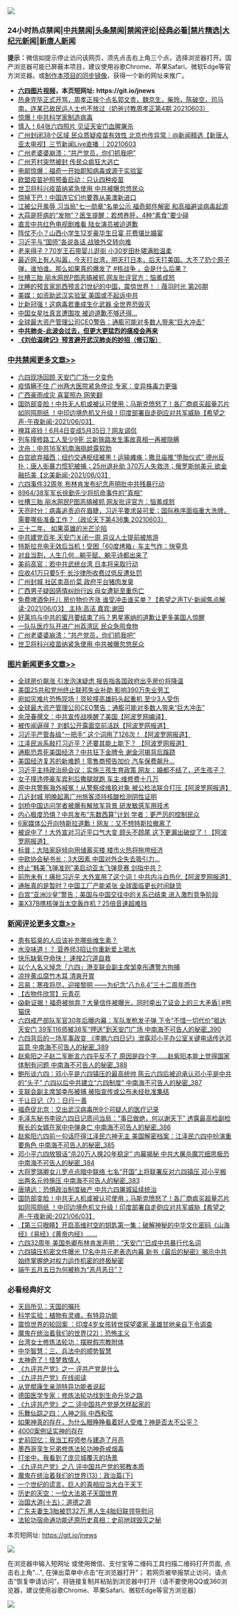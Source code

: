 ![](https://raw.githubusercontent.com/fqnews/bnews/master/64photo/fqnews-qr.jpg)

<div id="tt">
<h3>24小时热点禁闻|<a href="#%E4%B8%AD%E5%85%B1%E7%A6%81%E9%97%BB%E6%9B%B4%E5%A4%9A%E6%96%87%E7%AB%A0">中共禁闻</a>|<a href="#%E5%9B%BE%E7%89%87%E6%96%B0%E9%97%BB%E6%9B%B4%E5%A4%9A%E6%96%87%E7%AB%A0">头条禁闻</a>|<a href="#%E6%96%B0%E9%97%BB%E8%AF%84%E8%AE%BA%E6%9B%B4%E5%A4%9A%E6%96%87%E7%AB%A0">禁闻评论|<a href="#%E5%BF%85%E7%9C%8B%E7%BB%8F%E5%85%B8%E5%A5%BD%E6%96%87">经典必看|<a href="/video.md#%E7%A6%81%E7%89%87%E7%B2%BE%E9%80%89">禁片精选</a>|<a href="https://github.com/fqnews/djy/blob/master/gb/nf1351518.md#1">大纪元新闻</a>|<a href="https://github.com/fqnews/ntdtv/blob/master/gb/prog204.md#1">新唐人新闻</a></h3>
<div><b>提示：</b>微信如提示停止访问该网页，须先点击右上角三个点，选择浏览器打开。国产浏览器可能已屏蔽本项目，建议使用谷歌Chrome、苹果Safari、微软Edge等官方浏览器。或<a href="https://github.com/fqnews/bnews/blob/master/%E5%88%B6%E4%BD%9Cgit%E7%A6%81%E9%97%BB%E9%95%9C%E5%83%8F.md">制作本项目的同步镜像</a>，获得一个新的网址来推广。</div>
<ul>
<li><b><a href="http://d1.bdrive.tk/64.mp4" target="_blank">六四图片视频</a>，本页短网址: https://git.io/jnews</b></li>
<li><a href="/bannedvideo/20210603/1559416.md">热身完毕正式开骂，周孝正挨个点名郭文贵，魏京生，柴玲，陈破空，司马南，连某已故民运人士也不放过（奶爸讨教周孝正第4期 20210603）</a></li>
<li><a href="/bannedvideo/20210603/1559484.md">惊爆！中共科学家制造病毒</a></li>
<li><a href="/lifebaike/20210604/1559760.md">慎入！64张六四照片 见证天安门血腥屠杀</a></li>
<li><a href="/bannedvideo/20210603/1559408.md">广州封闭38个区域 民众质疑疫苗有效性 北京也传异常｜@新闻精选【新唐人亚太电视】三节新闻Live直播 ｜20210603</a></li>
<li><a href="/cbnews/20210604/1559695.md">广州老婆婆崩溃：“共产党员，你们抓我吧”</a></li>
<li><a href="/cnnews/20210604/1559898.md">广州芳村突然被封 传民众疯狂大逃亡</a></li>
<li><a href="/cnnews/20210603/1559498.md">电邮惊爆：福奇一开始即知病毒或源于实验室</a></li>
<li><a href="/comments/20210604/1559618.md">欧盟疫苗护照预备启动：只认四种疫苗</a></li>
<li><a href="/cbnews/20210604/1559694.md">世卫将科兴疫苗纳紧急使用 中共被曝忽悠民众</a></li>
<li><a href="/finance/20210604/1559730.md">惊掉下巴！中国连它们也要靠从美澳新进口</a></li>
<li><a href="/cbnews/20210603/1559472.md">江被公开羞辱 习当局“七一勋章”名单公示 福奇邮件解密 和高福避谈病毒起源</a></li>
<li><a href="/health/20210604/1559720.md">大蒜是肝病的“发物”？医生提醒：若想养肝，4种“素食”要少碰</a></li>
<li><a href="/cbnews/20210603/1559396.md">直言中共红色电视剧难看 陆女演员被迫道歉</a></li>
<li><a href="/cbnews/20210603/1559397.md">阵仗不小？山西小学生12岁豪华生日宴 花费堪比婚宴</a></li>
<li><a href="/cbnews/20210604/1559671.md">习近平与“国师”各说各话 战狼外交转向难</a></li>
<li><a href="/yule/20210604/1559774.md">老来得子？70岁王石带婴儿逛街 小30岁田朴珺满脸温柔</a></li>
<li><a href="/bannedvideo/20210603/1559431.md">最近网上有人叫嚣，今天打台湾，明天打日本，后天打美国。大不了扔个原子弹，谁怕谁。那么如果真的爆发了 #核战争 ，会是什么后果？</a></li>
<li><a href="/cbnews/20210604/1559929.md">吐槽三胎 丽水网民P图恶搞被抓 网友批评官方：恼羞成怒</a></li>
<li><a href="/bannedvideo/20210603/1559537.md">沈睡的预言家凯西预言21世纪的中国，震惊世界！｜薇羽时光 第26期</a></li>
<li><a href="/cnnews/20210603/1559497.md">美媒：如资助武汉实验室 美国或不起诉中共</a></li>
<li><a href="/cnnews/20210604/1559721.md">比新冠强！这病毒若重成生化武器 全世界恐毁灭</a></li>
<li><a href="/cnnews/20210603/1559543.md">中国女星吐真言遭围攻 被迫道歉不够还得…</a></li>
<li><a href="/topimagenews/20210604/1559624.md">全球最大资产管理公司CEO警告：通膨可能对多数人带来“巨大冲击”</a></li>
<li><b><a href="/comments/20200211/1275071.md" target="_blank">中共肺炎-此波会过去，但更大更猛烈的瘟疫会再来</a></b></li>
<li><b><a href="/comments/20200207/1272816.md" target="_blank">《刘伯温碑记》预言避开武汉肺炎的妙招（修订版）</a></b></li>
</ul>
</div>

<div class="catlist">
<h3><a href="/cbnews/" target="_blank">中共禁闻</a><span><a href="/cbnews/" target="_blank" rel="nofollow">更多文章>></a></span></h3>
<ul>
<li><a href="/cbnews/20210604/1560072.md" target="_blank">六四现场回顾 天安门广场一夕变色</a></li>
<li><a href="/cbnews/20210604/1560041.md" target="_blank">疫情瞒不住 广州两大医院紧急停诊 专家：变异株毒力更强</a></li>
<li><a href="/cbnews/20210604/1560031.md" target="_blank">广西豪雨成灾 喜宴照办 网笑翻</a></li>
<li><a href="/comments/20210604/1560022.md" target="_blank">国防部变脸！中共无人机或被认可使用；马斯克愤怒了！各厂商疯买超量芯片如同囤厕纸 ！中印边境危机又升级！印度部署自走砲应对共军威胁【希望之声-午夜新闻-2021/06/03】</a></li>
<li><a href="/cbnews/20210604/1560008.md" target="_blank">掩耳盗铃！6月4日变成5月35日？网友调侃</a></li>
<li><a href="/cbnews/20210604/1560007.md" target="_blank">列车撞修路工人至少9死 兰新铁路发生事故真相一再被隐瞒</a></li>
<li><a href="/cbnews/20210604/1559965.md" target="_blank">沈舟：中共16军机南海挑衅露软肋</a></li>
<li><a href="/comments/20210604/1559937.md" target="_blank">白宫欲弃福西；纽约交通枢纽被黑！运输瘫痪；撒旦庙推“堕胎仪式” 德州反扑；唐人街暴力惯犯被捕；25州退补助 370万人失救济；俄罗斯抛美元 欲金融抗美【北美新闻-2021/06/03】</a></li>
<li><a href="/cbnews/20210604/1559931.md" target="_blank">六四事件32周年 布林肯发布纪念声明批中共残暴行动</a></li>
<li><a href="/cbnews/20210604/1559930.md" target="_blank">8964/38军军长徐勤先少将抗命事件的&#8221;真相&#8221;</a></li>
<li><a href="/cbnews/20210604/1559929.md" target="_blank">吐槽三胎 丽水网民P图恶搞被抓 网友批评官方：恼羞成怒</a></li>
<li><a href="/cbnews/20210604/1559925.md" target="_blank">天亮时分：病毒追责迫在眉睫，习近平要求装可爱；国际秩序面临重大洗牌，需要哪些准备工作？（政论天下第436集 20210603）</a></li>
<li><a href="/comments/20210604/1559893.md" target="_blank">三十二年， 如果英雄的光芒沦陷</a></li>
<li><a href="/cbnews/20210604/1559892.md" target="_blank">中共建党百年 天安门关闭一周 异议人士提前被旅游</a></li>
<li><a href="/cbnews/20210604/1559850.md" target="_blank">特斯拉充电无效后当机！受困「60度烤箱」车主气炸：快窒息</a></li>
<li><a href="/cbnews/20210604/1559849.md" target="_blank">对韭当割，人生几何…躺平赋、躺平诗都出来了</a></li>
<li><a href="/cbnews/20210604/1559828.md" target="_blank">美前高官：若中共武统台湾 日本将采取行动</a></li>
<li><a href="/cbnews/20210604/1559827.md" target="_blank">应收41万只要5千 长沙律所收费过低反遭处罚</a></li>
<li><a href="/cbnews/20210604/1559826.md" target="_blank">广州封城 社区卖高价菜 政府平台猪肉发臭</a></li>
<li><a href="/cbnews/20210604/1559810.md" target="_blank">广西男子疑因感情纠纷行凶 母女遭斩至重伤亡</a></li>
<li><a href="/comments/20210604/1559793.md" target="_blank">免费啤酒免托儿   房价物价齐涨 谁受冲击谁买单？【希望之声TV-新闻焦点解读-2021/06/03】 主持:高洁  嘉宾:谢田</a></li>
<li><a href="/comments/20210604/1559792.md" target="_blank">好莱坞与中共的蜜月要结束了吗？男星塞纳的道歉让更多美国人惊醒</a></li>
<li><a href="/cbnews/20210604/1559696.md" target="_blank">一队队医疗队开进广州荔湾区 民众急囤食物</a></li>
<li><a href="/cbnews/20210604/1559695.md" target="_blank">广州老婆婆崩溃：“共产党员，你们抓我吧”</a></li>
<li><a href="/cbnews/20210604/1559694.md" target="_blank">世卫将科兴疫苗纳紧急使用 中共被曝忽悠民众</a></li>

</ul>
</div>
<div class="catlist">
<h3><a href="/topimagenews/" target="_blank">图片新闻</a><span><a href="/topimagenews/" target="_blank" rel="nofollow">更多文章>></a></span></h3>
<ul>
<li><a href="/topimagenews/20210604/1559716.md" target="_blank">全球房价飙涨 引发泡沫疑虑 报告指各国政府出手房价将降温</a></li>
<li><a href="/topimagenews/20210604/1559658.md" target="_blank">美国25共和党州终止联邦失业补助 影响390万失业劳工</a></li>
<li><a href="/topimagenews/20210604/1559625.md" target="_blank">宛如灾难片恐怖现场！货轮撞高雄码头起重机 至少3人受伤</a></li>
<li><a href="/topimagenews/20210604/1559624.md" target="_blank">全球最大资产管理公司CEO警告：通膨可能对多数人带来“巨大冲击”</a></li>
<li><a href="/topimagenews/20210603/1559198.md" target="_blank">余茂春撰文：中共宣传战唤醒了美国【阿波罗网编译】</a></li>
<li><a href="/topimagenews/20210602/1558626.md" target="_blank">被传闻逼得？ 刘鹤公开露面空前活跃【阿波罗网报道】</a></li>
<li><a href="/topimagenews/20210602/1558579.md" target="_blank">习近平严管各级“一把手” 这个词用了126次！【阿波罗网报道】</a></li>
<li><a href="/topimagenews/20210601/1557942.md" target="_blank">江泽民派系敲打习近平？还要其能上能下？ 【阿波罗网报道】</a></li>
<li><a href="/topimagenews/20210601/1557763.md" target="_blank">通膨恐弄死美国经济？中共狂下金牌令 谢金河揭背后蹊跷</a></li>
<li><a href="/topimagenews/20210601/1557490.md" target="_blank">美国经济复苏的新难题！零售商预告加价 汽车保费飙升…</a></li>
<li><a href="/topimagenews/20210531/1557253.md" target="_blank">习近平主持政治局会议：实施三孩生育政策 网友：婚都不结了，还生孩子？</a></li>
<li><a href="/topimagenews/20210531/1557216.md" target="_blank">女子撞违停豪车宾利后撒腿就跑 车主:维修费十几万</a></li>
<li><a href="/topimagenews/20210531/1557014.md" target="_blank">原中共警察海外喊冤！从警察成维稳对象 被公检法联合打压【阿波罗网报道】</a></li>
<li><a href="/topimagenews/20210531/1556882.md" target="_blank">几近封城 明晚起离广州旅客须持核酸检测阴性证明</a></li>
<li><a href="/topimagenews/20210531/1556881.md" target="_blank">剑桥中国访问学者被爆有解放军背景 研发敏感军用技术</a></li>
<li><a href="/topimagenews/20210530/1556364.md" target="_blank">内心极度恐惧？中共发布“东数西算”计划 学者：更严厉的控制民众</a></li>
<li><a href="/topimagenews/20210529/1556157.md" target="_blank">6家媒体公开向特斯拉道歉！网友：又不想特斯拉撤离了</a></li>
<li><a href="/topimagenews/20210529/1556099.md" target="_blank">被说中了！大外宣对习近平口气大变 顾头不顾尾 这下更漏出破绽了！【阿波罗网报道】</a></li>
<li><a href="/topimagenews/20210529/1555930.md" target="_blank">标普：大陆家庭倾向用储蓄买楼 楼市火热将拖垮经济</a></li>
<li><a href="/topimagenews/20210529/1555876.md" target="_blank">中欧协会秘书长：3大因素 中国对外企失去吸引力…</a></li>
<li><a href="/topimagenews/20210529/1555852.md" target="_blank">终止“韩美飞弹准则”美启动亚太飞弹竞赛 剑指中共？</a></li>
<li><a href="/topimagenews/20210528/1555477.md" target="_blank">前所未有！痛批习近平 大外宣用了这个词！中共内斗白热化【阿波罗网报道】</a></li>
<li><a href="/topimagenews/20210528/1555148.md" target="_blank">通胀真的是暂时？中国工厂产能紧张 全球面临更长时间缺货</a></li>
<li><a href="/topimagenews/20210527/1554774.md" target="_blank">白宫“亚洲沙皇”警告：美国与中国交往中的关系已结束 进入激烈竞争阶段</a></li>
<li><a href="/topimagenews/20210527/1554539.md" target="_blank">美X37B携核弹当太空轰炸机？25倍音速超难挡</a></li>

</ul>
</div>
<div class="catlist">
<h3><a href="/comments/" target="_blank">新闻评论</a><span><a href="/comments/" target="_blank" rel="nofollow">更多文章>></a></span></h3>
<ul>
<li><a href="/comments/20210604/1560127.md" target="_blank">患有狐臭的人应该补充哪些维生素？</a></li>
<li><a href="/comments/20210604/1560126.md" target="_blank">水没味道！？ 营养师3招让你重新爱上喝水</a></li>
<li><a href="/comments/20210604/1560125.md" target="_blank">快乐缺氧夺命快！ 速按2穴道自救</a></li>
<li><a href="/comments/20210604/1560084.md" target="_blank">以个人名义悼念「六四」港支联会副主席邹幸彤遭警方拘捕</a></li>
<li><a href="/comments/20210604/1560082.md" target="_blank">凉拌黄瓜腐竹木耳 清爽开胃</a></li>
<li><a href="/comments/20210604/1560077.md" target="_blank">吕易：寒夜将尽，迎接黎明 ——为纪念“八九6.4”三十二周年而作</a></li>
<li><a href="/comments/20210604/1560076.md" target="_blank">【古物件欣赏】元青花</a></li>
<li><a href="/comments/20210604/1560067.md" target="_blank">😱新证据！福奇被抛弃？大量信件被曝光，同时牵出了证会上的三大矛盾│#熊猫侠</a></li>
<li><a href="/comments/20210604/1560064.md" target="_blank">六四戒严部队军官30年后曝内幕：军队发枪发子弹 下令“不惜一切代价”抵达天安门 39军116师被38军“押送”到天安门广场 中南海不可告人的秘密_390</a></li>
<li><a href="/comments/20210604/1560063.md" target="_blank">六四背后的一场军事政变 《李鹏六四日记》泄露邓小平办公室关键电话传达邓旨意 中南海不可告人的秘密_389</a></li>
<li><a href="/comments/20210604/1560050.md" target="_blank">赵紫阳之子赵二军断言六四平反不了 原因是四个字……赵紫阳本能上觉得国家体制有问题 中南海不可告人的秘密_388</a></li>
<li><a href="/comments/20210604/1560049.md" target="_blank">鲍彤谈六四：邓小平是六四镇压的最高统帅 陈云六四后被迫承认邓小平是中共的“头子” 六四以后中共建立“六四制度” 中南海不可告人的秘密_387</a></li>
<li><a href="/comments/20210604/1560046.md" target="_blank">支联会副主席邹幸彤被捕 被指宣传或公布未经批准集结</a></li>
<li><a href="/comments/20210604/1560045.md" target="_blank">千让日记（7）：日行一善</a></li>
<li><a href="/comments/20210604/1560044.md" target="_blank">福奇促北京：交出武汉病毒所9个可疑人的医疗记录</a></li>
<li><a href="/comments/20210604/1560038.md" target="_blank">毛泽东秘书李锐六四日记质问当局：“事已做绝，何以谢天下” 透露最高检副检察长的女婿在家中中弹身亡 中南海不可告人的秘密_386</a></li>
<li><a href="/comments/20210604/1560037.md" target="_blank">赵紫阳六四前一句话吓得江泽民六神无主 美国解密档案：江泽民六四中扮演重要角色 中南海不可告人的秘密_385</a></li>
<li><a href="/comments/20210604/1560028.md" target="_blank">邓小平六四放狠话“杀20万人换20年稳定” 内幕揭秘 中共大屠杀魔咒细思极恐 中南海不可告人的秘密_384</a></li>
<li><a href="/comments/20210604/1560027.md" target="_blank">大将罗瑞卿女儿罗点点暗中联络 七名“开国”上将联署反对六四镇压 邓小平搬出两名元帅施压 中南海不可告人的秘密_383</a></li>
<li><a href="/comments/20210604/1560023.md" target="_blank">唐靖远：恐惧政治制度破产 中共六四屠城延续统治</a></li>
<li><a href="/comments/20210604/1560022.md" target="_blank">国防部变脸！中共无人机或被认可使用；马斯克愤怒了！各厂商疯买超量芯片如同囤厕纸 ！中印边境危机又升级！印度部署自走砲应对共军威胁【希望之声-午夜新闻-2021/06/03】</a></li>
<li><a href="/comments/20210604/1560021.md" target="_blank">【第三只眼睛】开启高维时空的钥匙第一集：破解神秘的中华文化密码《山海经》《易经》《黄帝内经》……</a></li>
<li><a href="/comments/20210604/1560020.md" target="_blank">六四32周年 美国务卿布林肯发声明：“天安门”已成中共暴行代名词</a></li>
<li><a href="/comments/20210604/1560006.md" target="_blank">六四镇压机密文件曝光 17名中共元老表态内幕 新书《最后的秘密》揭示中共始终掌握绝对权力运作机密的终极秘密</a></li>
<li><a href="/comments/20210604/1560003.md" target="_blank">端午五月五日为何被称为“恶月恶日”？</a></li>

</ul>
</div>

<div class="catlist">
<h3>必看经典好文</h3>
<ul>
<li><a href="/tculture/20180919/1000196.md" target="_blank">天目所见：天国的嘱托</a></li>
<li><a href="/comments/20200605/783205.md" target="_blank">科学实验：植物有灵魂，有特异功能</a></li>
<li><a href="/comments/20210307/1499941.md" target="_blank">震惊世界的轮回案 ：印度4岁女孩转世探望婆家 圣雄甘地亲自下令调查</a></li>
<li><a href="/comments/20180804/981524.md" target="_blank">魔鬼在统治着我们的世界(22)：恐怖主义</a></li>
<li><a href="/cbnews/20200610/1342772.md" target="_blank">台湾女士修炼法轮功：摆脱假宗教附体</a></li>
<li><a href="/comments/20200605/783248.md" target="_blank">中华智慧：三、兵法中的顺势智慧</a></li>
<li><a href="/ccpdope/20200907/1392129.md" target="_blank">太神奇了！怪梦救情人</a></li>
<li><a href="/bookonline/20131116/201056.md" target="_blank">《九评共产党》之一 评共产党是什么</a></li>
<li><a href="/bookonline/20131116/201057.md" target="_blank">《九评共产党》在线阅读</a></li>
<li><a href="/comments/20210331/1516768.md" target="_blank">从党棍康生亲测特异功能者说起</a></li>
<li><a href="/comments/20200607/783186.md" target="_blank">德国医学专家：修炼法轮功找到生命升华之路</a></li>
<li><a href="/bookonline/20131116/201055.md" target="_blank">《九评共产党》之二 评中国共产党是怎样起家的</a></li>
<li><a href="/tculture/20190101/791144.md" target="_blank">乐舞仙踪之四：人神之际 中西和弦</a></li>
<li><a href="/comments/20200623/1346844.md" target="_blank">如果神真的存在，为什么眼睁睁看着好人受难？神是否太不公平？</a></li>
<li><a href="/lifebaike/20201113/1430218.md" target="_blank">4000案例证实神的存在</a></li>
<li><a href="/aomi/history/20141104/323033.md" target="_blank">史前回忆：我当工程师参与建造了月亮</a></li>
<li><a href="/topimagenews/20210214/1487270.md" target="_blank">墨西哥孪生兄弟修炼法轮功神奇戒烟毒</a></li>
<li><a href="/comments/20201015/1414242.md" target="_blank">打坐中，我看到了庞贝城覆灭的场景</a></li>
<li><a href="/bookonline/20131116/201047.md" target="_blank">《九评共产党》之八 评中国共产党的邪教本质</a></li>
<li><a href="/topimagenews/20180602/951960.md" target="_blank">魔鬼在统治着我们的世界(13)：政治篇(下)</a></li>
<li><a href="/comments/20200621/1348067.md" target="_blank">一个世纪的谎言，巨人的真相应当大白于天下</a></li>
<li><a href="/tculture/20121025/73067.md" target="_blank">历史的天空：一位大法弟子天国世界</a></li>
<li><a href="/topimagenews/20180322/917868.md" target="_blank">治国大道(十五)：道德之源</a></li>
<li><a href="/cbnews/20200611/1343037.md" target="_blank">广东夫妻生3胎被罚32万 黑人生4胎妇联领导慰问</a></li>
<li><a href="/tculture/20121025/73069.md" target="_blank">法轮功宿命通功能还原历史真相：史前地球毁灭之秘</a></li>

</ul>
</div>

本页短网址: https://git.io/jnews

![](https://raw.githubusercontent.com/fqnews/bnews/master/64photo/fqnews-qr.jpg)

在浏览器中输入短网址 或使用微信、支付宝等二维码工具扫描二维码打开页面, 点击右上角"...", 在弹出菜单中点击“在浏览器打开”； 若网页被举报禁止访问，请点击“恢复申请访问”，将链接复制并粘贴到浏览器中打开（请不要使用QQ或360浏览器，建议使用谷歌Chrome、苹果Safari、微软Edge等官方浏览器）

![](https://raw.githubusercontent.com/fqnews/bnews/master/64photo/wx.jpg)